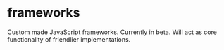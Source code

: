 # frameworks
Custom made JavaScript frameworks. Currently in beta. Will act as core functionality of friendlier implementations.
